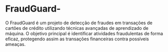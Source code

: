 # FraudGuard-
O FraudGuard é um projeto de detecção de fraudes em transações de cartões de crédito utilizando técnicas avançadas de aprendizado de máquina. O objetivo principal é identificar atividades fraudulentas de forma eficaz, protegendo assim as transações financeiras contra possíveis ameaças.
